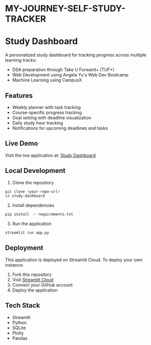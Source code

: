 # MY-JOURNEY-SELF-STUDY-TRACKER

# Study Dashboard

A personalized study dashboard for tracking progress across multiple learning tracks:
- DSA preparation through Take U Forward+ (TUF+)
- Web Development using Angela Yu's Web Dev Bootcamp
- Machine Learning using CampusX

## Features
- Weekly planner with task tracking
- Course-specific progress tracking
- Goal setting with deadline visualization
- Daily study hour tracking
- Notifications for upcoming deadlines and tasks

## Live Demo
Visit the live application at: [Study Dashboard](https://skspersonaljourney.streamlit.app/)

## Local Development
1. Clone the repository
```bash
git clone <your-repo-url>
cd study-dashboard
```

2. Install dependencies
```bash
pip install -r requirements.txt
```

3. Run the application
```bash
streamlit run app.py
```

## Deployment
This application is deployed on Streamlit Cloud. To deploy your own instance:
1. Fork this repository
2. Visit [Streamlit Cloud](https://streamlit.io/cloud)
3. Connect your GitHub account
4. Deploy the application

## Tech Stack
- Streamlit
- Python
- SQLite
- Plotly
- Pandas
